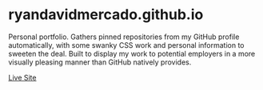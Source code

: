 # ryandavidmercado.github.io
Personal portfolio. Gathers pinned repositories from my GitHub profile automatically, with some swanky CSS work and personal information to sweeten the deal. Built to display my work to potential employers in a more visually pleasing manner than GitHub natively provides.

[Live Site](https://ryandavidmercado.github.io/)
